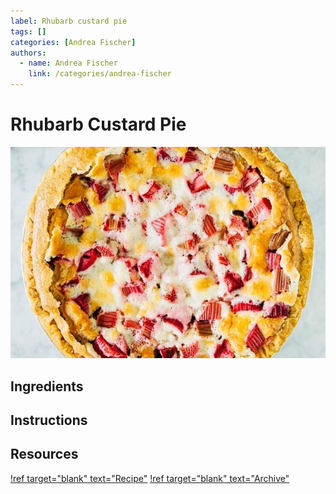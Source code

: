 ```yaml
---
label: Rhubarb custard pie
tags: []
categories: [Andrea Fischer]
authors:
  - name: Andrea Fischer
    link: /categories/andrea-fischer
---
```


# Rhubarb Custard Pie
![A tasty treat first introduced by Andrea Fischer.](/static/banners/rhubarb-custard-pie.jpg)

## Ingredients

## Instructions

## Resources
[!ref target="blank" text="Recipe"](https://www.hummingbirdhigh.com/2020/05/rhubarb-custard-pie.html)
[!ref target="blank" text="Archive"](https://archive.ph/gYuTt)
